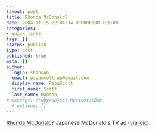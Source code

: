 ```yaml
---
layout: post
title: Rhonda McDonald?
date: 2004-11-15 22:04:34.000000000 +01:00
categories:
- quick links
tags: []
status: publish
type: post
published: true
meta: {}
author:
  login: shanson
  email: papascott-wp@gmail.com
  display_name: PapaScott
  first_name: Scott
  last_name: Hanson
# excerpt: !ruby/object:Hpricot::Doc
  # options: {}
---
```

<p><a title="???????CM?????" href="http://www.mcdonalds.co.jp/sales/cmlib/cm02_300.html">Rhonda McDonald?</a> Japanese McDonald's TV ad <a href="http://www.loiclemeur.com/english/2004/11/mcdonals_is_muc.html">(via loic)</a></p>
